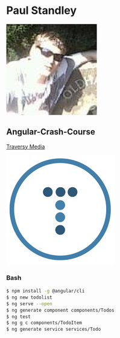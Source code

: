 # Paul Standley

![Paul Standley](img/profile.png)

## Angular-Crash-Course

[Traversy Media](https://www.youtube.com/watch?v=Fdf5aTYRW0E)

![Traversy Media](img/bradslogo.jpg)

### Bash

```BASH
$ npm install -g @angular/cli
$ ng new todolist
$ ng serve --open
$ ng generate component components/Todos
$ ng test
$ ng g c components/TodoItem
$ ng generate service services/Todo
```
